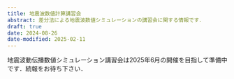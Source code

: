 ```yaml
---
title: 地震波数値計算講習会
abstract: 差分法による地震波数値シミュレーションの講習会に関する情報です．
draft: true
date: 2024-08-26
date-modified: 2025-02-11
---
```


地震波動伝播数値シミュレーション講習会は2025年6月の開催を目指して準備中です．続報をお待ち下さい．

